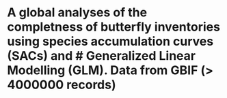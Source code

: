 # A global analyses of the completness of butterfly inventories using species accumulation curves (SACs) and # Generalized Linear Modelling (GLM). Data from GBIF (> 4000000 records)
